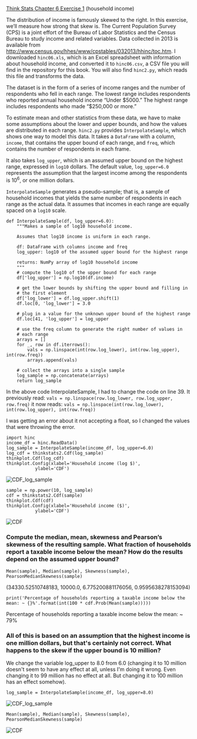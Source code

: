 [Think Stats Chapter 6 Exercise 1](http://greenteapress.com/thinkstats2/html/thinkstats2007.html#toc60) (household income)

The distribution of income is famously skewed to the right. In this exercise, we’ll measure how strong that skew is.
The Current Population Survey (CPS) is a joint effort of the Bureau of Labor Statistics and the Census Bureau to study income and related variables. Data collected in 2013 is available from http://www.census.gov/hhes/www/cpstables/032013/hhinc/toc.htm. I downloaded `hinc06.xls`, which is an Excel spreadsheet with information about household income, and converted it to `hinc06.csv`, a CSV file you will find in the repository for this book. You will also find `hinc2.py`, which reads this file and transforms the data.

The dataset is in the form of a series of income ranges and the number of respondents who fell in each range. The lowest range includes respondents who reported annual household income “Under \$5000.” The highest range includes respondents who made “\$250,000 or more.”

To estimate mean and other statistics from these data, we have to make some assumptions about the lower and upper bounds, and how the values are distributed in each range. `hinc2.py` provides `InterpolateSample`, which shows one way to model this data. It takes a `DataFrame` with a column, `income`, that contains the upper bound of each range, and `freq`, which contains the number of respondents in each frame.

It also takes `log_upper`, which is an assumed upper bound on the highest range, expressed in `log10` dollars. The default value, `log_upper=6.0` represents the assumption that the largest income among the respondents is $10^6$, or one million dollars.

`InterpolateSample` generates a pseudo-sample; that is, a sample of household incomes that yields the same number of respondents in each range as the actual data. It assumes that incomes in each range are equally spaced on a `log10` scale.

    def InterpolateSample(df, log_upper=6.0):
        """Makes a sample of log10 household income.

        Assumes that log10 income is uniform in each range.

        df: DataFrame with columns income and freq
        log_upper: log10 of the assumed upper bound for the highest range

        returns: NumPy array of log10 household income
        """
        # compute the log10 of the upper bound for each range
        df['log_upper'] = np.log10(df.income)

        # get the lower bounds by shifting the upper bound and filling in
        # the first element
        df['log_lower'] = df.log_upper.shift(1)
        df.loc[0, 'log_lower'] = 3.0

        # plug in a value for the unknown upper bound of the highest range
        df.loc[41, 'log_upper'] = log_upper

        # use the freq column to generate the right number of values in
        # each range
        arrays = []
        for _, row in df.iterrows():
            vals = np.linspace(int(row.log_lower), int(row.log_upper), int(row.freq))
            arrays.append(vals)

        # collect the arrays into a single sample
        log_sample = np.concatenate(arrays)
        return log_sample

In the above code InterpolateSample, I had to change the code on line 39. It previously read:
`vals = np.linspace(row.log_lower, row.log_upper, row.freq)`
it now reads:
`vals = np.linspace(int(row.log_lower), int(row.log_upper), int(row.freq))`

I was getting an error about it not accepting a float, so I changed the values that were throwing the error.

    import hinc
    income_df = hinc.ReadData()
    log_sample = InterpolateSample(income_df, log_upper=6.0)
    log_cdf = thinkstats2.Cdf(log_sample)
    thinkplot.Cdf(log_cdf)
    thinkplot.Config(xlabel='Household income (log $)',
               ylabel='CDF')

![CDF_log_sample](https://imgur.com/sANqWja "CDF Log Sample")

    sample = np.power(10, log_sample)
    cdf = thinkstats2.Cdf(sample)
    thinkplot.Cdf(cdf)
    thinkplot.Config(xlabel='Household income ($)',
               ylabel='CDF')
![CDF](https://imgur.com/lBbKaI7 "CDF")

### Compute the median, mean, skewness and Pearson’s skewness of the resulting sample. What fraction of households report a taxable income below the mean? How do the results depend on the assumed upper bound?

    Mean(sample), Median(sample), Skewness(sample), PearsonMedianSkewness(sample)
(34330.52510748183, 10000.0, 6.775200881176056, 0.9595638278153094)

    print('Percentage of households reporting a taxable income below the mean: ~ {}%'.format(int(100 * cdf.Prob(Mean(sample)))))
Percentage of households reporting a taxable income below the mean: ~ 79%

### All of this is based on an assumption that the highest income is one million dollars, but that's certainly not correct.  What happens to the skew if the upper bound is 10 million?

We change the variable log_upper to 8.0 from 6.0 (changing it to 10 million doesn't seem to have any effect at all, unless I'm doing it wrong. Even changing it to 99 million has no effect at all. But changing it to 100 million has an effect somehow).

    log_sample = InterpolateSample(income_df, log_upper=8.0)

![CDF_log_sample](https://imgur.com/M3OHI27 "CDF Log Sample")

    Mean(sample), Median(sample), Skewness(sample), PearsonMedianSkewness(sample)

![CDF](https://imgur.com/yEeFXsc "CDF")
